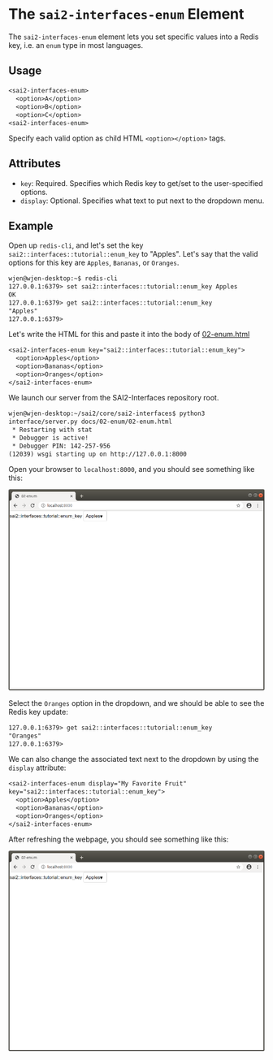 The `sai2-interfaces-enum` Element
==================================
The `sai2-interfaces-enum` element lets you set specific values into a Redis key, i.e. an `enum` type in most languages.

## Usage
```
<sai2-interfaces-enum>
  <option>A</option>
  <option>B</option>
  <option>C</option>
<sai2-interfaces-enum>
```

Specify each valid option as child HTML `<option></option>` tags.

## Attributes
* `key`: Required. Specifies which Redis key to get/set to the user-specified options.
* `display`: Optional. Specifies what text to put next to the dropdown menu.

## Example
Open up `redis-cli`, and let's set the key `sai2::interfaces::tutorial::enum_key` to "Apples". Let's say that the valid options for this key are `Apples`, `Bananas`, or `Oranges`.
```
wjen@wjen-desktop:~$ redis-cli
127.0.0.1:6379> set sai2::interfaces::tutorial::enum_key Apples
OK
127.0.0.1:6379> get sai2::interfaces::tutorial::enum_key
"Apples"
127.0.0.1:6379> 
```

Let's write the HTML for this and paste it into the body of [02-enum.html](./02-enum.html)
```
<sai2-interfaces-enum key="sai2::interfaces::tutorial::enum_key">
  <option>Apples</option>
  <option>Bananas</option>
  <option>Oranges</option>
</sai2-interfaces-enum>
```

We launch our server from the SAI2-Interfaces repository root.
```
wjen@wjen-desktop:~/sai2/core/sai2-interfaces$ python3 interface/server.py docs/02-enum/02-enum.html
 * Restarting with stat
 * Debugger is active!
 * Debugger PIN: 142-257-956
(12039) wsgi starting up on http://127.0.0.1:8000
```

Open your browser to `localhost:8000`, and you should see something like this:

![sai2::interfaces::tutorials::enum_key with dropdown that has Apples selected](./enum-initial.png)

Select the `Oranges` option in the dropdown, and we should be able to see the Redis key update:
```
127.0.0.1:6379> get sai2::interfaces::tutorial::enum_key
"Oranges"
127.0.0.1:6379> 
```

We can also change the associated text next to the dropdown by using the `display` attribute:
```
<sai2-interfaces-enum display="My Favorite Fruit"  key="sai2::interfaces::tutorial::enum_key">
  <option>Apples</option>
  <option>Bananas</option>
  <option>Oranges</option>
</sai2-interfaces-enum>
```

After refreshing the webpage, you should see something like this:

![My Favorite Fruit with dropdown that has Oranges selected](./enum-initial.png)

